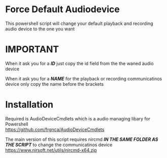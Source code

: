 # Force Default Audiodevice
This powershell script will change your default playback and recording audio device to the one you want

# IMPORTANT
When it ask you for a ***ID*** just copy the id field from the the waned audio device

When it ask you for a ***NAME*** for the playback or recording communicatinos device only copy the name before the brackets

# Installation
Required is AudioDeviceCmdlets which is a audio managing libary for Powershell  
https://github.com/frgnca/AudioDeviceCmdlets

The main version of this script requires nircmd ***IN THE SAME FOLDER AS THE SCRIPT*** to change the communicatinos device  
https://www.nirsoft.net/utils/nircmd-x64.zip

